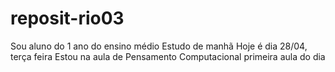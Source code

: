 # reposit-rio03
Sou aluno do 1 ano do ensino médio
Estudo de manhã
Hoje é dia 28/04, terça feira
Estou na aula de Pensamento Computacional primeira aula do dia
